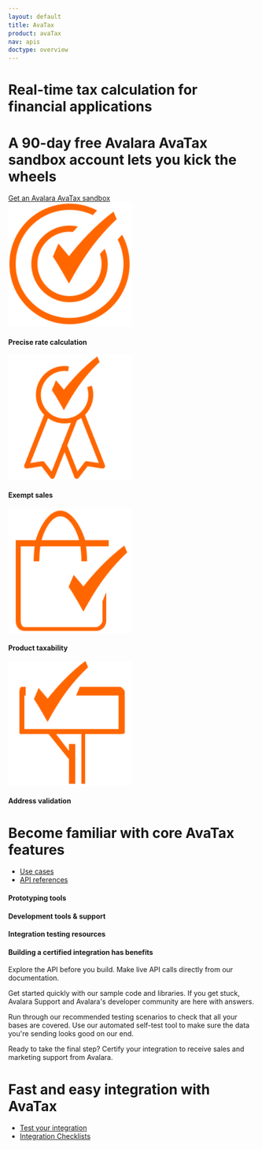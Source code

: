 ```yaml
---
layout: default
title: AvaTax
product: avaTax
nav: apis
doctype: overview
---
```


<div class="row bg-map">
  <div class="col-sm-8 col-sm-offset-2 text-center">
    <h1 class="h1p">Real-time tax calculation for financial applications</h1>
    <h1>A 90-day free Avalara AvaTax sandbox account lets you kick the wheels</h1>
  </div>
  <div class="col-xs-offset-2 col-xs-8 text-center btn-callout"><a href="/avatax/get-started#signup" role="button">Get an Avalara AvaTax sandbox</a></div>
</div>
<div class="row border-top padding-top">
  <div class="col-sm-8 col-sm-offset-2 text-center">
    <div class="row">
        <div class="col-xs-3">
            <img src="/images/devdot/DevDotSvgGAssets_TaxCaLculation.svg" width="50%"/>
            <h4>Precise rate calculation</h4>
        </div>
        <div class="col-xs-3">
            <img src="/images/devdot/DevDotSvgGAssets_Exemptions.svg" width="50%"/>
            <h4>Exempt sales</h4>
        </div>
        <div class="col-xs-3">
            <img src="/images/devdot/DevDotSvgGAssets_ProductTaxability.svg" width="50%"/>
            <h4>Product taxability</h4>
        </div>
        <div class="col-xs-3">
            <img src="/images/devdot/DevDotSvgGAssets_AddressValidation.svg" width="50%"/>
            <h4>Address validation</h4>
        </div>
    </div>
  </div>
</div>
<div class="row padding-top padding-bottom">
  <div class="col-sm-8 col-sm-offset-2 text-center">
    <h1 class="h1p">Become familiar with core AvaTax features</h1>
    <ul class="pipe">
        <li><a href="/avatax/use-cases">Use cases</a></li>
        <li><a href="/avatax/api-reference/tax/v1">API references</a></li>
    </ul>
  </div>
</div>
<div class="row border-top padding-top hidden-xs">
  <div class="col-sm-8 col-sm-offset-2 text-center">
    <div class="row">
        <div class="col-sm-3">
            <h4>Prototyping tools</h4>
        </div>
        <div class="col-sm-3">
            <h4>Development tools &amp; support</h4>
        </div>
        <div class="col-sm-3">
            <h4>Integration testing resources</h4>
        </div>
        <div class="col-sm-3">
            <h4>Building a certified integration has benefits</h4>
        </div>
    </div>
    <div class="row">
        <div class="col-sm-3">
            <p>Explore the API before you build. Make live API calls directly from our documentation.</p>
        </div>
        <div class="col-sm-3">
            <p>Get started quickly with our sample code and libraries. If you get stuck, Avalara Support and Avalara's developer community are here with answers.</p>
        </div>
        <div class="col-sm-3">
            <p>Run through our recommended testing scenarios to check that all your bases are covered. Use our automated self-test tool to make sure the data you're sending looks good on our end.</p>
        </div>
        <div class="col-sm-3">
            <p>Ready to take the final step? Certify your integration to receive sales and marketing support from Avalara.</p>
        </div>
    </div>
  </div>
</div>
<div class="row padding-top padding-bottom">
  <div class="col-sm-8 col-sm-offset-2 text-center">
    <h1 class="h1p">Fast and easy integration with AvaTax</h1>
    <ul class="pipe">
        <li><a href="/avatax/testing-your-integration">Test your integration</a></li>
        <li><a href="/avatax/integration-checklists">Integration Checklists</a></li>
    </ul>
  </div>
</div>
